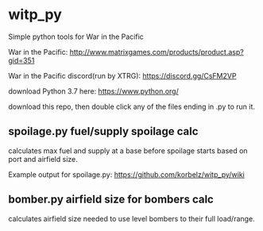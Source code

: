# witp_py

Simple python tools for War in the Pacific

War in the Pacific: http://www.matrixgames.com/products/product.asp?gid=351 

War in the Pacific discord(run by XTRG): https://discord.gg/CsFM2VP

download Python 3.7 here: https://www.python.org/

download this repo, then double click any of the files ending in .py to run it.

## spoilage.py fuel/supply spoilage calc

calculates max fuel and supply at a base before spoilage starts based on port and airfield size.

Example output for spoilage.py: https://github.com/korbelz/witp_py/wiki

## bomber.py airfield size for bombers calc

calculates airfield size needed to use level bombers to their full load/range.
